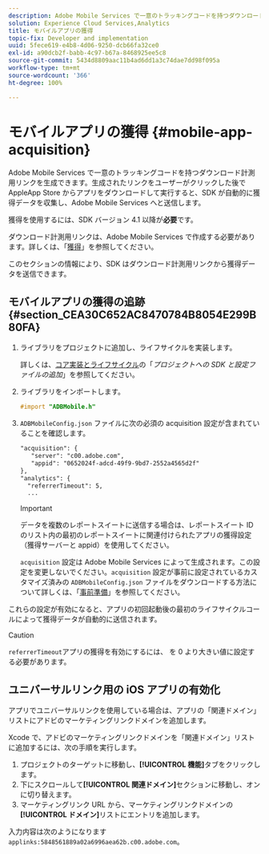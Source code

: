 ```yaml
---
description: Adobe Mobile Services で一意のトラッキングコードを持つダウンロード計測用リンクを生成できます。生成されたリンクをユーザーがクリックした後で AppleApp Store からアプリをダウンロードして実行すると、SDK が自動的に獲得データを収集し、Adobe Mobile Services へと送信します。
solution: Experience Cloud Services,Analytics
title: モバイルアプリの獲得
topic-fix: Developer and implementation
uuid: 5fece619-e4b8-4d06-9250-dcb66fa32ce0
exl-id: a90dcb2f-babb-4c97-b67a-8468925ee5c8
source-git-commit: 5434d8809aac11b4ad6dd1a3c74dae7dd98f095a
workflow-type: tm+mt
source-wordcount: '366'
ht-degree: 100%

---
```


# モバイルアプリの獲得 {#mobile-app-acquisition}

Adobe Mobile Services で一意のトラッキングコードを持つダウンロード計測用リンクを生成できます。生成されたリンクをユーザーがクリックした後で AppleApp Store からアプリをダウンロードして実行すると、SDK が自動的に獲得データを収集し、Adobe Mobile Services へと送信します。

獲得を使用するには、SDK バージョン 4.1 以降が&#x200B;**必要**&#x200B;です。

ダウンロード計測用リンクは、Adobe Mobile Services で作成する必要があります。詳しくは、「[獲得](/help/using/acquisition-main/acquisition-main.md)」を参照してください。

このセクションの情報により、SDK はダウンロード計測用リンクから獲得データを送信できます。

## モバイルアプリの獲得の追跡 {#section_CEA30C652AC8470784B8054E299B80FA}

1. ライブラリをプロジェクトに追加し、ライフサイクルを実装します。

   詳しくは、[コア実装とライフサイクル](/help/ios/getting-started/dev-qs.md)の「*プロジェクトへの SDK と設定ファイルの追加*」を参照してください。
1. ライブラリをインポートします。

   ```objective-c
   #import "ADBMobile.h"
   ```

1. `ADBMobileConfig.json` ファイルに次の必須の acquisition 設定が含まれていることを確認します。

   ```xml
   "acquisition": { 
      "server": "c00.adobe.com", 
      "appid": "0652024f-adcd-49f9-9bd7-2552a4565d2f" 
   }, 
   "analytics": { 
     "referrerTimeout": 5, 
     ...
   ```

   >[!IMPORTANT]
   >
   > データを複数のレポートスイートに送信する場合は、レポートスイート ID のリスト内の最初のレポートスイートに関連付けられたアプリの獲得設定（獲得サーバーと appid）を使用してください。

   `acquisition` 設定は Adobe Mobile Services によって生成されます。この設定を変更しないでください。`acquisition` 設定が事前に設定されているカスタマイズ済みの `ADBMobileConfig.json` ファイルをダウンロードする方法について詳しくは、「[事前準備](/help/ios/getting-started/requirements.md)」を参照してください。

これらの設定が有効になると、アプリの初回起動後の最初のライフサイクルコールによって獲得データが自動的に送信されます。

>[!CAUTION]
>
>`referrerTimeout`アプリの獲得を有効にするには、 を 0 より大きい値に設定する必要があります。

## ユニバーサルリンク用の iOS アプリの有効化

アプリでユニバーサルリンクを使用している場合は、アプリの「関連ドメイン」リストにアドビのマーケティングリンクドメインを追加します。

Xcode で、アドビのマーケティングリンクドメインを「関連ドメイン」リストに追加するには、次の手順を実行します。

1. プロジェクトのターゲットに移動し、**[!UICONTROL 機能]**&#x200B;タブをクリックします。
2. 下にスクロールして&#x200B;**[!UICONTROL 関連ドメイン]**&#x200B;セクションに移動し、オンに切り替えます。
3. マーケティングリンク URL から、マーケティングリンクドメインの&#x200B;**[!UICONTROL ドメイン]**&#x200B;リストにエントリを追加します。

入力内容は次のようになります`applinks:5848561889a02a6996aea62b.c00.adobe.com`。

